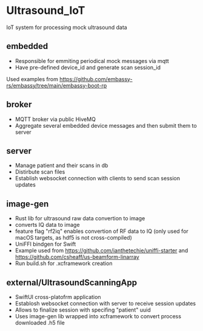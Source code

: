 # Ultrasound_IoT
IoT system for processing mock ultrasound data

## embedded
- Responsible for emmiting periodical mock messages via mqtt
- Have pre-defined device_id and generate scan session_id

Used examples from https://github.com/embassy-rs/embassy/tree/main/embassy-boot-rp

## broker
- MQTT broker via public HiveMQ
- Aggregate several embedded device messages and then submit them to server

## server
- Manage patient and their scans in db
- Distirbute scan files
- Establish websocket connection with clients to send scan session updates

## image-gen
- Rust lib for ultrasound raw data convertion to image
- converts IQ data to image
- feature flag "rf2iq" enables convertion of RF data to IQ (only used for macOS targets, as hdf5 is not cross-compiled)
- UniFFI bindgen for Swift
- Example used from https://github.com/ianthetechie/uniffi-starter and https://github.com/csheaff/us-beamform-linarray
- Run build.sh for .xcframework creation

## external/UltrasoundScanningApp
- SwiftUI cross-platofrm application
- Establosh websocket connection with server to receive session updates
- Allows to finalize session with specifing "patient" uuid
- Uses image-gen lib wrapped into xcframework to convert process downloaded .h5 file